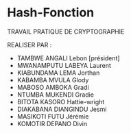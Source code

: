 # Hash-Fonction

TRAVAIL PRATIQUE DE CRYPTOGRAPHIE

REALISER PAR  :

- TAMBWE ANGALI Lebon [président]
- MWANAMPUTU LABEYA Laurent
- KIABUNDAMA LEMA Jorthan
- KABAMBA MVULA Glody
- MABOSO AMBOKA Gradi
- NTUMBA MUKENDI Gradie
- BITOTA KASORO Hattie-wright
- DIAKABANA DIANGINDU Jesmi
- MASIKOTI FUTU Jérémie
- KOMOTIR DEPANO Divin
